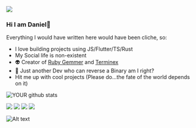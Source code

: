 <img src="https://github.com/katungi/katungi/blob/master/images/githubcoverpage.png">

### Hi I am Daniel👋

Everything I would have written here would have been cliche, so:
- I love building projects using JS/Flutter/TS/Rust
- My Social life is non-existent
- 👽 Creator of [Ruby Gemmer](https://github.com/marketplace/actions/ruby-gemer) and [Terminex](http://github.com/katungi/terminex)
- 🤝 Just another Dev who can reverse a Binary am I right? 
- Hit me up with cool projects (Please do...the fate of the world depends on it)

![YOUR github stats](https://github-readme-stats.vercel.app/api?username=katungi&show_icons=true&theme=radical)   

[<img src="https://img.shields.io/badge/twitter-%231DA1F2.svg?&style=for-the-badge&logo=twitter&logoColor=white" />](https://twitter.com/WarriorRapid) [<img src="https://img.shields.io/badge/medium-%2312100E.svg?&style=for-the-badge&logo=medium&logoColor=white" />](https://medium.com/@dankatdennis)  [<img src="https://img.shields.io/badge/linkedin-%230077B5.svg?&style=for-the-badge&logo=linkedin&logoColor=white" />](https://www.linkedin.com/in/daniel-dennis-7471401a5/) [<img src = "https://img.shields.io/badge/instagram-%23E4405F.svg?&style=for-the-badge&logo=instagram&logoColor=white">](https://www.instagram.com/kenyanboydoingthings)

![Alt text](https://spotify-recently-played-readme.vercel.app/api?user=f5wi1iophluzmchhzxupda6fa&width={width})
